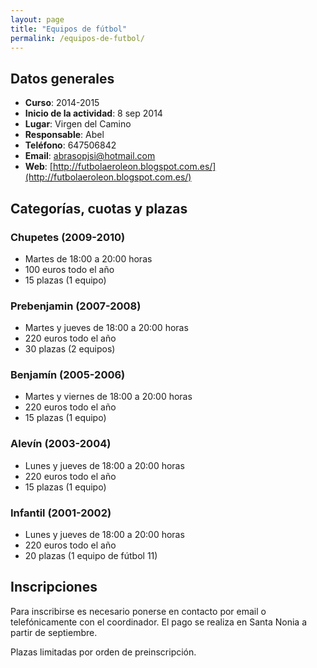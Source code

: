 ```yaml
---
layout: page
title: "Equipos de fútbol"
permalink: /equipos-de-futbol/
---
```




## Datos generales

* __Curso__: 2014-2015
* __Inicio de la actividad__: 8 sep 2014
* __Lugar__: Virgen del Camino
* __Responsable__: Abel
* __Teléfono__: 647506842
* __Email__: abrasopjsi@hotmail.com
* __Web__: [http://futbolaeroleon.blogspot.com.es/](http://futbolaeroleon.blogspot.com.es/)


## Categorías, cuotas y plazas
 
### Chupetes (2009-2010)

* Martes de 18:00 a 20:00 horas
* 100 euros todo el año
* 15 plazas (1 equipo)
 
### Prebenjamin (2007-2008)

* Martes y jueves de 18:00 a 20:00 horas
* 220 euros todo el año
* 30 plazas (2 equipos)

### Benjamín (2005-2006)

* Martes y viernes de 18:00 a 20:00 horas
* 220 euros todo el año
* 15 plazas (1 equipo)
 
### Alevín (2003-2004)

* Lunes y jueves de 18:00 a 20:00 horas
* 220 euros todo el año
* 15 plazas (1 equipo)
 
### Infantil (2001-2002)

* Lunes y jueves de 18:00 a 20:00 horas
* 220 euros todo el año
* 20 plazas (1 equipo de fútbol 11)
           
## Inscripciones

Para inscribirse es necesario ponerse en contacto por email o telefónicamente con el coordinador. El pago se realiza en Santa Nonia a partir de septiembre.

Plazas limitadas por orden de preinscripción.
